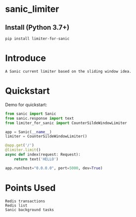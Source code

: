 # sanic_limiter

## Install (Python 3.7+)
```shell
pip install limiter-for-sanic
```

Introduce
===========
    A Sanic current limiter based on the sliding window idea.

Quickstart
===========
Demo for quickstart:
```python
from sanic import Sanic
from sanic.response import text
from limiter_for_sanic import CounterSildeWindowLimiter

app = Sanic(__name__)
limiter = CounterSildeWindowLimiter()

@app.get('/')
@limiter.limit()
async def index(request: Request):
    return text('HELLO')

app.run(host="0.0.0.0", port=5000, dev=True)
```

Points Used
===========
```
Redis transactions
Redis list
Sanic background tasks
```